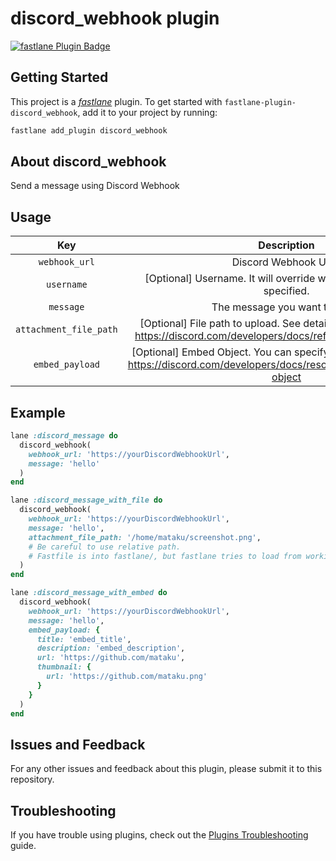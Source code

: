 # discord_webhook plugin

[![fastlane Plugin Badge](https://rawcdn.githack.com/fastlane/fastlane/master/fastlane/assets/plugin-badge.svg)](https://rubygems.org/gems/fastlane-plugin-discord_webhook)

## Getting Started

This project is a [_fastlane_](https://github.com/fastlane/fastlane) plugin. To get started with `fastlane-plugin-discord_webhook`, add it to your project by running:

```bash
fastlane add_plugin discord_webhook
```

## About discord_webhook

Send a message using Discord Webhook

## Usage

| Key | Description |
| :--: | :--: |
| `webhook_url` | Discord Webhook URL. |
| `username` | [Optional] Username. It will override webhook's username if specified. |
| `message`  | The message you want to send. |
| `attachment_file_path` | [Optional] File path to upload. See details for supported types: https://discord.com/developers/docs/reference#uploading-files |
| `embed_payload` | [Optional] Embed Object. You can specify one object. See details: https://discord.com/developers/docs/resources/message#embed-object |

## Example

```ruby
lane :discord_message do
  discord_webhook(
    webhook_url: 'https://yourDiscordWebhookUrl',
    message: 'hello'
  )
end
```

```ruby
lane :discord_message_with_file do
  discord_webhook(
    webhook_url: 'https://yourDiscordWebhookUrl',
    message: 'hello',
    attachment_file_path: '/home/mataku/screenshot.png',
    # Be careful to use relative path.
    # Fastfile is into fastlane/, but fastlane tries to load from working directory.
  )
end
```

```ruby
lane :discord_message_with_embed do
  discord_webhook(
    webhook_url: 'https://yourDiscordWebhookUrl',
    message: 'hello',
    embed_payload: {
      title: 'embed_title',
      description: 'embed_description',
      url: 'https://github.com/mataku',
      thumbnail: {
        url: 'https://github.com/mataku.png'
      }
    }
  )
end
```

## Issues and Feedback

For any other issues and feedback about this plugin, please submit it to this repository.

## Troubleshooting

If you have trouble using plugins, check out the [Plugins Troubleshooting](https://docs.fastlane.tools/plugins/plugins-troubleshooting/) guide.
